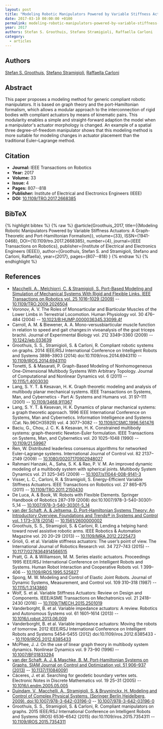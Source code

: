 ```yaml
---
layout: post
title: "Modeling Robotic Manipulators Powered by Variable Stiffness Actuators: A Graph-Theoretic and Port-Hamiltonian Formalism"
date: 2017-03-10 00:00:00 +0100
permalink: modeling-robotic-manipulators-powered-by-variable-stiffness-actuators-a-graph-theoretic-and-port-hamiltonian-formalism
year: 2017
authors: Stefan S. Groothuis, Stefano Stramigioli, Raffaella Carloni
category:
  - articles
---
```

 
## Authors
[Stefan S. Groothuis](authors/stefan_s_groothuis), [Stefano Stramigioli](authors/stefano_stramigioli), [Raffaella Carloni](authors/raffaella_carloni)
 
## Abstract
This paper proposes a modeling method for generic compliant robotic manipulators. It is based on graph theory and the port-Hamiltonian formalism, which allows a modular approach to the interconnection of rigid bodies with compliant actuators by means of kinematic pairs. This modularity enables a simple and straight-forward adaption the model when a manipulator's actuator morphology is changed. An example of a spatial three degree-of-freedom manipulator shows that this modeling method is more suitable for modeling changes in actuator placement than the traditional Euler–Lagrange method.
 
## Citation
- **Journal:** IEEE Transactions on Robotics
- **Year:** 2017
- **Volume:** 33
- **Issue:** 4
- **Pages:** 807--818
- **Publisher:** Institute of Electrical and Electronics Engineers (IEEE)
- **DOI:** [10.1109/TRO.2017.2668385](https://doi.org/10.1109/TRO.2017.2668385)
 
## BibTeX
{% highlight bibtex %}
{% raw %}
@article{Groothuis_2017,
  title={{Modeling Robotic Manipulators Powered by Variable Stiffness Actuators: A Graph-Theoretic and Port-Hamiltonian Formalism}},
  volume={33},
  ISSN={1941-0468},
  DOI={10.1109/tro.2017.2668385},
  number={4},
  journal={IEEE Transactions on Robotics},
  publisher={Institute of Electrical and Electronics Engineers (IEEE)},
  author={Groothuis, Stefan S. and Stramigioli, Stefano and Carloni, Raffaella},
  year={2017},
  pages={807--818}
}
{% endraw %}
{% endhighlight %}
 
## References
- [Macchelli, A., Melchiorri, C. & Stramigioli, S. Port-Based Modeling and Simulation of Mechanical Systems With Rigid and Flexible Links. IEEE Transactions on Robotics vol. 25 1016–1029 (2009)](port-based-modeling-and-simulation-of-mechanical-systems-with-rigid-and-flexible-links) -- [10.1109/TRO.2009.2026504](https://doi.org/10.1109/TRO.2009.2026504)
- Voronov, A. V. The Roles of Monoarticular and Biarticular Muscles of the Lower Limbs in Terrestrial Locomotion. Human Physiology vol. 30 476–484 (2004) -- [10.1023/B:HUMP.0000036345.33099.4f](https://doi.org/10.1023/B:HUMP.0000036345.33099.4f)
- Carroll, A. M. & Biewener, A. A. Mono-versusbiarticular muscle function in relation to speed and gait changes:in vivoanalysis of the goat triceps brachii. Journal of Experimental Biology vol. 212 3349–3360 (2009) -- [10.1242/jeb.033639](https://doi.org/10.1242/jeb.033639)
- Groothuis, S. S., Stramigioli, S. & Carloni, R. Compliant robotic systems on graphs. 2014 IEEE/RSJ International Conference on Intelligent Robots and Systems 3898–3903 (2014) doi:10.1109/iros.2014.6943110 -- [10.1109/IROS.2014.6943110](https://doi.org/10.1109/IROS.2014.6943110)
- Tonetti, S. & Masarati, P. Graph-Based Modeling of Nonhomogeneous One-Dimensional Multibody Systems With Arbitrary Topology. Journal of Computational and Nonlinear Dynamics vol. 6 (2011) -- [10.1115/1.4003030](https://doi.org/10.1115/1.4003030)
- Lang, S. Y. T. & Kesavan, H. K. Graph theoretic modeling and analysis of multibody planar mechanical systems. IEEE Transactions on Systems, Man, and Cybernetics - Part A: Systems and Humans vol. 31 97–111 (2001) -- [10.1109/3468.911367](https://doi.org/10.1109/3468.911367)
- Lang, S. Y. T. & Kesevan, H. K. Dynamics of planar mechanical systems: a graph theoretic approach. 1996 IEEE International Conference on Systems, Man and Cybernetics. Information Intelligence and Systems (Cat. No.96CH35929) vol. 4 3077–3082 -- [10.1109/ICSMC.1996.561476](https://doi.org/10.1109/ICSMC.1996.561476)
- Baciu, G., Chou, J. C. K. & Kesavan, H. K. Constrained multibody systems: graph-theoretic Newton-Euler formulation. IEEE Transactions on Systems, Man, and Cybernetics vol. 20 1025–1048 (1990) -- [10.1109/21.59967](https://doi.org/10.1109/21.59967)
- Ren, W. Distributed leaderless consensus algorithms for networked Euler–Lagrange systems. International Journal of Control vol. 82 2137–2149 (2009) -- [10.1080/00207170902948027](https://doi.org/10.1080/00207170902948027)
- Rahmani Hanzaki, A., Saha, S. K. & Rao, P. V. M. An improved dynamic modeling of a multibody system with spherical joints. Multibody System Dynamics vol. 21 325–345 (2009) -- [10.1007/s11044-008-9141-3](https://doi.org/10.1007/s11044-008-9141-3)
- Visser, L. C., Carloni, R. & Stramigioli, S. Energy-Efficient Variable Stiffness Actuators. IEEE Transactions on Robotics vol. 27 865–875 (2011) -- [10.1109/TRO.2011.2150430](https://doi.org/10.1109/TRO.2011.2150430)
- De Luca, A. & Book, W. Robots with Flexible Elements. Springer Handbook of Robotics 287–319 (2008) doi:10.1007/978-3-540-30301-5_14 -- [10.1007/978-3-540-30301-5_14](https://doi.org/10.1007/978-3-540-30301-5_14)
- [van der Schaft, A. & Jeltsema, D. Port-Hamiltonian Systems Theory: An Introductory Overview. Foundations and Trends® in Systems and Control vol. 1 173–378 (2014)](port-hamiltonian-systems-theory-an-introductory-overview-journal) -- [10.1561/2600000002](https://doi.org/10.1561/2600000002)
- Groothuis, S. S., Stramigioli, S. & Carloni, R. Lending a helping hand: toward novel assistive robotic arms. IEEE Robotics &amp; Automation Magazine vol. 20 20–29 (2013) -- [10.1109/MRA.2012.2225473](https://doi.org/10.1109/MRA.2012.2225473)
- Grioli, G. et al. Variable stiffness actuators: The user’s point of view. The International Journal of Robotics Research vol. 34 727–743 (2015) -- [10.1177/0278364914566515](https://doi.org/10.1177/0278364914566515)
- Pratt, G. A. & Williamson, M. M. Series elastic actuators. Proceedings 1995 IEEE/RSJ International Conference on Intelligent Robots and Systems. Human Robot Interaction and Cooperative Robots vol. 1 399–406 -- [10.1109/IROS.1995.525827](https://doi.org/10.1109/IROS.1995.525827)
- Spong, M. W. Modeling and Control of Elastic Joint Robots. Journal of Dynamic Systems, Measurement, and Control vol. 109 310–318 (1987) -- [10.1115/1.3143860](https://doi.org/10.1115/1.3143860)
- Wolf, S. et al. Variable Stiffness Actuators: Review on Design and Components. IEEE/ASME Transactions on Mechatronics vol. 21 2418–2430 (2016) -- [10.1109/TMECH.2015.2501019](https://doi.org/10.1109/TMECH.2015.2501019)
- Vanderborght, B. et al. Variable impedance actuators: A review. Robotics and Autonomous Systems vol. 61 1601–1614 (2013) -- [10.1016/j.robot.2013.06.009](https://doi.org/10.1016/j.robot.2013.06.009)
- Vanderborght, B. et al. Variable impedance actuators: Moving the robots of tomorrow. 2012 IEEE/RSJ International Conference on Intelligent Robots and Systems 5454–5455 (2012) doi:10.1109/iros.2012.6385433 -- [10.1109/IROS.2012.6385433](https://doi.org/10.1109/IROS.2012.6385433)
- McPhee, J. J. On the use of linear graph theory in multibody system dynamics. Nonlinear Dynamics vol. 9 73–90 (1996) -- [10.1007/BF01833294](https://doi.org/10.1007/BF01833294)
- [van der Schaft, A. J. & Maschke, B. M. Port-Hamiltonian Systems on Graphs. SIAM Journal on Control and Optimization vol. 51 906–937 (2013)](port-hamiltonian-systems-on-graphs) -- [10.1137/110840091](https://doi.org/10.1137/110840091)
- Cáceres, J. et al. Searching for geodetic boundary vertex sets. Electronic Notes in Discrete Mathematics vol. 19 25–31 (2005) -- [10.1016/j.endm.2005.05.005](https://doi.org/10.1016/j.endm.2005.05.005)
- [Duindam, V., Macchelli, A., Stramigioli, S. & Bruyninckx, H. Modeling and Control of Complex Physical Systems. (Springer Berlin Heidelberg, 2009). doi:10.1007/978-3-642-03196-0](modeling-and-control-of-complex-physical-systems) -- [10.1007/978-3-642-03196-0](https://doi.org/10.1007/978-3-642-03196-0)
- Groothuis, S. S., Stramigioli, S. & Carloni, R. Compliant manipulators on graphs. 2015 IEEE/RSJ International Conference on Intelligent Robots and Systems (IROS) 6536–6542 (2015) doi:10.1109/iros.2015.7354311 -- [10.1109/IROS.2015.7354311](https://doi.org/10.1109/IROS.2015.7354311)


